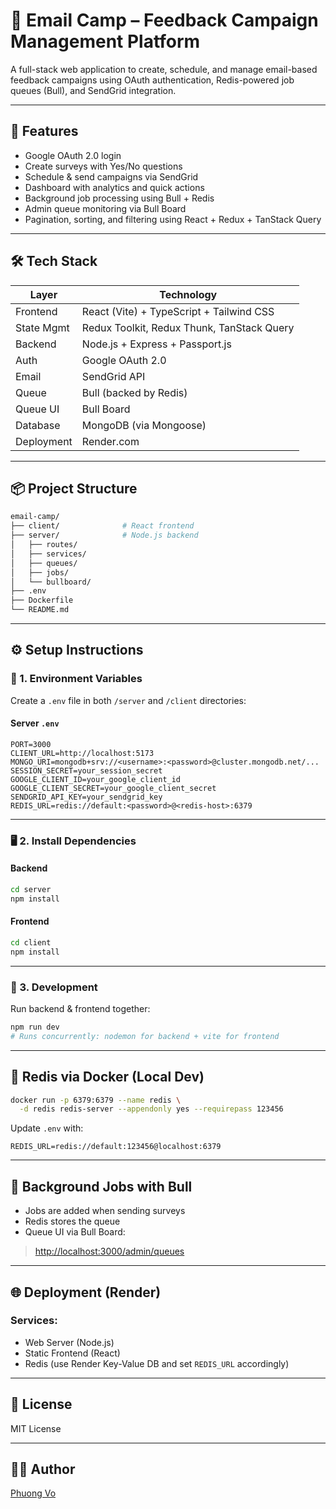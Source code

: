 # 📧 Email Camp – Feedback Campaign Management Platform

A full-stack web application to create, schedule, and manage email-based feedback campaigns using OAuth authentication, Redis-powered job queues (Bull), and SendGrid integration.

---

## 🚀 Features

- Google OAuth 2.0 login
- Create surveys with Yes/No questions
- Schedule & send campaigns via SendGrid
- Dashboard with analytics and quick actions
- Background job processing using Bull + Redis
- Admin queue monitoring via Bull Board
- Pagination, sorting, and filtering using React + Redux + TanStack Query

---

## 🛠️ Tech Stack

| Layer       | Technology                                |
|------------|--------------------------------------------|
| Frontend    | React (Vite) + TypeScript + Tailwind CSS   |
| State Mgmt  | Redux Toolkit, Redux Thunk, TanStack Query |
| Backend     | Node.js + Express + Passport.js            |
| Auth        | Google OAuth 2.0                           |
| Email       | SendGrid API                               |
| Queue       | Bull (backed by Redis)                     |
| Queue UI    | Bull Board                                 |
| Database    | MongoDB (via Mongoose)                     |
| Deployment  | Render.com                                 |

---

## 📦 Project Structure

```bash
email-camp/
├── client/              # React frontend
├── server/              # Node.js backend
│   ├── routes/
│   ├── services/
│   ├── queues/
│   ├── jobs/
│   └── bullboard/
├── .env
├── Dockerfile
└── README.md
````

---

## ⚙️ Setup Instructions

### 🔐 1. Environment Variables

Create a `.env` file in both `/server` and `/client` directories:

#### Server `.env`

```env
PORT=3000
CLIENT_URL=http://localhost:5173
MONGO_URI=mongodb+srv://<username>:<password>@cluster.mongodb.net/...
SESSION_SECRET=your_session_secret
GOOGLE_CLIENT_ID=your_google_client_id
GOOGLE_CLIENT_SECRET=your_google_client_secret
SENDGRID_API_KEY=your_sendgrid_key
REDIS_URL=redis://default:<password>@<redis-host>:6379
```

---

### 🖥️ 2. Install Dependencies

#### Backend

```bash
cd server
npm install
```

#### Frontend

```bash
cd client
npm install
```

---

### 🧪 3. Development

Run backend & frontend together:

```bash
npm run dev
# Runs concurrently: nodemon for backend + vite for frontend
```

---

## 🐳 Redis via Docker (Local Dev)

```bash
docker run -p 6379:6379 --name redis \
  -d redis redis-server --appendonly yes --requirepass 123456
```

Update `.env` with:

```env
REDIS_URL=redis://default:123456@localhost:6379
```

---

## 🧵 Background Jobs with Bull

* Jobs are added when sending surveys
* Redis stores the queue
* Queue UI via Bull Board:

> [http://localhost:3000/admin/queues](http://localhost:3000/admin/queues)

---

## 🌐 Deployment (Render)

### Services:

* Web Server (Node.js)
* Static Frontend (React)
* Redis (use Render Key-Value DB and set `REDIS_URL` accordingly)

---

## 🧾 License

MIT License

---

## 👨‍💻 Author

[Phuong Vo](https://github.com/phuongvo1110)

```

